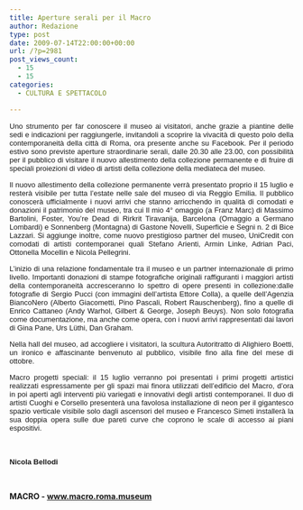 ```yaml
---
title: Aperture serali per il Macro
author: Redazione
type: post
date: 2009-07-14T22:00:00+00:00
url: /?p=2981
post_views_count:
  - 15
  - 15
categories:
  - CULTURA E SPETTACOLO

---
```

<p align="justify">
  <font face="Tahoma, sans&#45;serif"><font size="2">Uno strumento per far conoscere il museo ai visitatori, anche grazie a piantine delle sedi e indicazioni per raggiungerle, invitandoli a scoprire la vivacit&agrave; di questo polo della contemporaneit&agrave; della citt&agrave; di Roma, ora presente anche su Facebook. Per il periodo estivo sono previste aperture straordinarie serali, dalle 20.30 alle 23.00, con possibilit&agrave; per il pubblico di visitare il nuovo allestimento della collezione permanente e di fruire di speciali proiezioni di video di artisti della collezione della mediateca del museo.</font></font>
</p>

<p align="justify">
  <font face="Tahoma, sans&#45;serif"><font size="2">Il nuovo allestimento della collezione permanente verr&agrave; presentato proprio il 15 luglio e rester&agrave; visibile per tutta l&rsquo;estate nelle sale del museo di via Reggio Emilia. Il pubblico conoscer&agrave; ufficialmente i nuovi arrivi che stanno arricchendo in qualit&agrave; di comodati e donazioni il patrimonio del museo, tra cui Il mio 4&deg; omaggio (a Franz Marc) di Massimo Bartolini, Foster, You&rsquo;re Dead di Rirkrit Tiravanija, Barcelona (Omaggio a Germano Lombardi) e Sonnenberg (Montagna) di Gastone Novelli, Superficie e Segni n. 2 di Bice Lazzari. Si aggiunge inoltre, come nuovo prestigioso partner del museo, UniCredit con comodati di artisti contemporanei quali Stefano Arienti, Armin Linke, Adrian Paci, Ottonella Mocellin e Nicola Pellegrini. </font></font>
</p>

<p align="justify">
  <font face="Tahoma, sans&#45;serif"><font size="2">L&rsquo;inizio di una relazione fondamentale tra il museo e un partner internazionale di primo livello. Importanti donazioni di stampe fotografiche originali raffiguranti i maggiori artisti della contemporaneit&agrave; accresceranno lo spettro di opere presenti in collezione:dalle fotografie di Sergio Pucci (con immagini dell&rsquo;artista Ettore Colla), a quelle dell&rsquo;Agenzia BiancoNero (Alberto Giacometti, Pino Pascali, Robert Rauschenberg), fino a quelle di Enrico Cattaneo (Andy Warhol, Gilbert & George, Joseph Beuys). Non solo fotografia come documentazione, ma anche come opera, con i nuovi arrivi rappresentati dai lavori di Gina Pane, Urs L&uuml;thi, Dan Graham.</font></font>
</p>

<p align="justify">
  <font face="Tahoma, sans&#45;serif"><font size="2">Nella hall del museo, ad accogliere i visitatori, la scultura Autoritratto di Alighiero Boetti, un ironico e affascinante benvenuto al pubblico, visibile fino alla fine del mese di ottobre.</font></font>
</p>

<p align="justify">
  <font face="Tahoma, sans&#45;serif"><font size="2">Macro progetti speciali: il 15 luglio verranno poi presentati i primi progetti artistici realizzati espressamente per gli spazi mai finora utilizzati dell&rsquo;edificio del Macro, d&rsquo;ora in poi aperti agli interventi pi&ugrave; variegati e innovativi degli artisti contemporanei. Il duo di artisti Cuoghi e Corsello presenter&agrave; una favolosa installazione di neon per il gigantesco spazio verticale visibile solo dagli ascensori del museo e Francesco Simeti installer&agrave; la sua doppia opera sulle due pareti curve che coprono le scale di accesso ai piani espositivi.</font></font>
</p>

<p align="justify">
  &nbsp;
</p>

<p align="justify">
  <font face="Tahoma, sans&#45;serif"><font size="2"><strong>Nicola Bellodi</strong></font></font>
</p>

<p align="justify">
  &nbsp;
</p>

<p align="justify">
  <strong>MACRO &#45;&nbsp;<a href="https://www.macro.roma.museum">www.macro.roma.museum</a></strong>
</p>